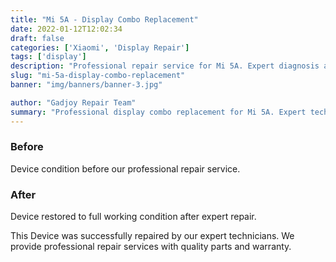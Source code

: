 ```yaml
---
title: "Mi 5A - Display Combo Replacement"
date: 2022-01-12T12:02:34
draft: false
categories: ['Xiaomi', 'Display Repair']
tags: ['display']
description: "Professional repair service for Mi 5A. Expert diagnosis and quality repairs in Bangalore."
slug: "mi-5a-display-combo-replacement"
banner: "img/banners/banner-3.jpg"

author: "Gadjoy Repair Team"
summary: "Professional display combo replacement for Mi 5A. Expert technicians, quality parts, warranty included."
---
```


### Before

Device condition before our professional repair service.

### After

Device restored to full working condition after expert repair.

This Device was successfully repaired by our expert technicians. We provide professional repair services with quality parts and warranty.